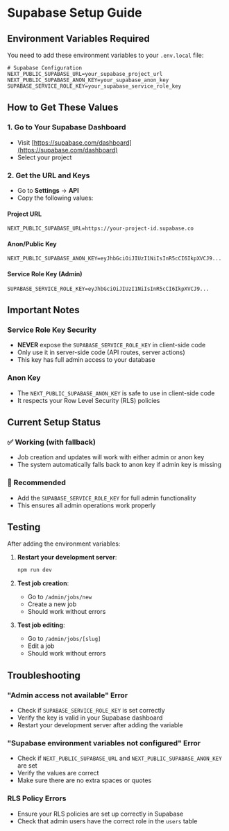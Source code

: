 # Supabase Setup Guide

## Environment Variables Required

You need to add these environment variables to your `.env.local` file:

```env
# Supabase Configuration
NEXT_PUBLIC_SUPABASE_URL=your_supabase_project_url
NEXT_PUBLIC_SUPABASE_ANON_KEY=your_supabase_anon_key
SUPABASE_SERVICE_ROLE_KEY=your_supabase_service_role_key
```

## How to Get These Values

### 1. Go to Your Supabase Dashboard
- Visit [https://supabase.com/dashboard](https://supabase.com/dashboard)
- Select your project

### 2. Get the URL and Keys
- Go to **Settings** → **API**
- Copy the following values:

#### Project URL
```
NEXT_PUBLIC_SUPABASE_URL=https://your-project-id.supabase.co
```

#### Anon/Public Key
```
NEXT_PUBLIC_SUPABASE_ANON_KEY=eyJhbGciOiJIUzI1NiIsInR5cCI6IkpXVCJ9...
```

#### Service Role Key (Admin)
```
SUPABASE_SERVICE_ROLE_KEY=eyJhbGciOiJIUzI1NiIsInR5cCI6IkpXVCJ9...
```

## Important Notes

### Service Role Key Security
- **NEVER** expose the `SUPABASE_SERVICE_ROLE_KEY` in client-side code
- Only use it in server-side code (API routes, server actions)
- This key has full admin access to your database

### Anon Key
- The `NEXT_PUBLIC_SUPABASE_ANON_KEY` is safe to use in client-side code
- It respects your Row Level Security (RLS) policies

## Current Setup Status

### ✅ Working (with fallback)
- Job creation and updates will work with either admin or anon key
- The system automatically falls back to anon key if admin key is missing

### 🔧 Recommended
- Add the `SUPABASE_SERVICE_ROLE_KEY` for full admin functionality
- This ensures all admin operations work properly

## Testing

After adding the environment variables:

1. **Restart your development server**:
   ```bash
   npm run dev
   ```

2. **Test job creation**:
   - Go to `/admin/jobs/new`
   - Create a new job
   - Should work without errors

3. **Test job editing**:
   - Go to `/admin/jobs/[slug]`
   - Edit a job
   - Should work without errors

## Troubleshooting

### "Admin access not available" Error
- Check if `SUPABASE_SERVICE_ROLE_KEY` is set correctly
- Verify the key is valid in your Supabase dashboard
- Restart your development server after adding the variable

### "Supabase environment variables not configured" Error
- Check if `NEXT_PUBLIC_SUPABASE_URL` and `NEXT_PUBLIC_SUPABASE_ANON_KEY` are set
- Verify the values are correct
- Make sure there are no extra spaces or quotes

### RLS Policy Errors
- Ensure your RLS policies are set up correctly in Supabase
- Check that admin users have the correct role in the `users` table 